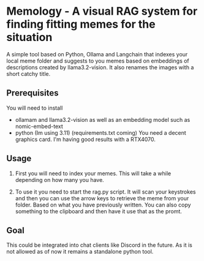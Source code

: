 # Memology - A visual RAG system for finding fitting memes for the situation

A simple tool based on Python, Ollama and Langchain that indexes your local meme folder 
and suggests to you memes based on embeddings of descriptions created by llama3.2-vision.
It also renames the images with a short catchy title.

## Prerequisites
You will need to install 
  + ollamam and llama3.2-vision as well as an embedding model such as nomic-embed-text
  + python (Im using 3.11) (requirements.txt coming)
You need a decent graphics card. I'm having good results with a RTX4070.

## Usage
  1) First you will need to index your memes. This will take a while depending on how many you have.

  2) To use it you need to start the rag.py script. It will scan your keystrokes and then you can use the arrow keys to 
  retrieve the meme from your folder. Based on what you have previously written.
  You can also copy something to the clipboard and then have it use that as the promt.

## Goal

This could be integrated into chat clients like Discord in the future. 
As it is not allowed as of now it remains a standalone python tool.

